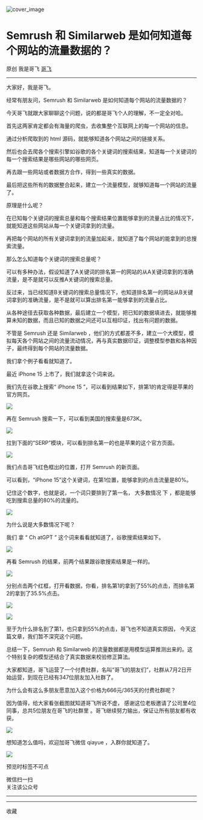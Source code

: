 ![cover_image](https://mmbiz.qpic.cn/sz_mmbiz_jpg/LBrX00GQeicuAVVlkmCeGjeOj4FWlhrBJUgEsBEWenphElJ8PdbtyqI6TJ5SjjKE6UQ17CTMNHzPZN4iaTQxHZHA/0?wx_fmt=jpeg)

#  Semrush 和 Similarweb 是如何知道每个网站的流量数据的？

原创  我是哥飞  [ 哥飞 ](javascript:void\(0\);)

__ _ _ _ _

大家好，我是哥飞。  

经常有朋友问，Semrush 和 Similarweb 是如何知道每个网站的流量数据的？

今天哥飞就跟大家聊聊这个问题，说的都是哥飞个人的理解，不一定全对哈。

首先这两家肯定都会有海量的爬虫，去收集整个互联网上的每一个网站的信息。  

通过分析爬取到的 html 源码，就能够知道各个网站之间的链接关系。  

然后也会去爬各个搜索引擎如谷歌的各个关键词的搜索结果，知道每一个关键词的每一个搜索结果是哪些网站的哪些网页。  

再去跟一些网站或者数据方合作，得到一些真实的数据。  

最后把这些所有的数据整合起来，建立一个流量模型，就够知道每一个网站的流量了。  

原理是什么呢？

在已知每个关键词的搜索总量和每个搜索结果位置能够拿到的流量占比的情况下，就能知道这些网站从每一个关键词拿到的流量。

再把每个网站的所有关键词拿到的流量加起来，就知道了每个网站的能拿到的总搜索流量。

那么怎么知道每个关键词的搜索总量呢？  

可以有多种办法，假设知道了A关键词的排名第一的网站的从A关键词拿到的准确流量，是不是就可以反推A关键词的搜索总量。  

反过来，当已经知道B关键词的搜索总量情况下，也知道排名第一的网站从B关键词拿到的准确流量，是不是就可以算出排名第一能够拿到的流量占比。  

从各种途径去获取各种数据，最后建立一个模型，把已知的数据填进去，就能够推算未知的数据，而且已知的数据之间还可以互相印证，找出有问题的数据。  

不管是 Semrush 还是 Similarweb
，他们的方式都差不多，建立一个大模型，模拟每天各个网站之间的流量流动情况，再与真实数据印证，调整模型参数和各种因子，最终得到每个网站的流量数据。

我们拿个例子看看就知道了。  

最近 iPhone 15 上市了，我们就拿这个词来说。

我们先在谷歌上搜索“  iPhone 15  ”，可以看到结果如下，排第1的肯定得是苹果的官方网页。

![](https://mmbiz.qpic.cn/sz_mmbiz_png/LBrX00GQeicuAVVlkmCeGjeOj4FWlhrBJuNvaWbC8vAA5aBMicq0F0wZ721jB6gFfBNUWzibNSJJKlGMd6ERibV5fg/640?wx_fmt=png)

再在 Semrush 搜索一下，可以看到美国的搜索量是673K。

![](https://mmbiz.qpic.cn/sz_mmbiz_png/LBrX00GQeicuAVVlkmCeGjeOj4FWlhrBJNsPbsiccTcenicYca4icOjGv3zVUwpxicXjNxXR2AIribicicufkMcaLf10HQ/640?wx_fmt=png)

拉到下面的“SERP”模块，可以看到排名第一的也是苹果的这个官方页面。  

![](https://mmbiz.qpic.cn/sz_mmbiz_png/LBrX00GQeicuAVVlkmCeGjeOj4FWlhrBJUy4KncAqnXfDCV0cMKC8r1G2cQ8NYhKkhfYdH5WyqdpGb9dlHBwTCQ/640?wx_fmt=png)

我们点击哥飞红色框出的位置，打开 Semrush 的新页面。  

可以看到，“iPhone 15”这个关键词，在第1位置，能够拿到的点击流量是80%。

记住这个数字，也就是说，一个词只要排到了第一名，  大多数情况  下  ，都是能够吃到搜索总量的80%的流量的。  

![](https://mmbiz.qpic.cn/sz_mmbiz_png/LBrX00GQeicuAVVlkmCeGjeOj4FWlhrBJqE94eAwln8ibZFQzJCpP73tcibbOgDN0Xs0ms1ESQaolBsA4yyV7y43Q/640?wx_fmt=png)

为什么说是大多数情况下呢？

我们  拿  “  Ch  atGPT  ”  这个词来看看就知道了，谷歌搜索结果如下。

![](https://mmbiz.qpic.cn/sz_mmbiz_png/LBrX00GQeicuAVVlkmCeGjeOj4FWlhrBJVMsU3aWNwNupz1F8Rlax45V1tdGymAG00nYLT17TMUmHlkHUKnkmBw/640?wx_fmt=png)

再看 Semrush 的结果，前两个结果跟谷歌搜索结果是一样的。  

![](https://mmbiz.qpic.cn/sz_mmbiz_png/LBrX00GQeicuAVVlkmCeGjeOj4FWlhrBJT7GGUia6XGWBsm7oAoRriboXdfBe8mTSlat0THyFw6T2Vd317wia9xnlw/640?wx_fmt=png)

分别点击两个红框，打开看数据，你看，排名第1的拿到了55%的点击，而排名第2的拿到了35.5%点击。  

![](https://mmbiz.qpic.cn/sz_mmbiz_png/LBrX00GQeicuAVVlkmCeGjeOj4FWlhrBJ19RhiaKoia9niaLVibia7CE7I4GkSt4OcTR0uREgShgrfDn8FmheWa5qLhw/640?wx_fmt=png)

![](https://mmbiz.qpic.cn/sz_mmbiz_png/LBrX00GQeicuAVVlkmCeGjeOj4FWlhrBJ9CXyYiasRZjYsVxbrLgmCCfczCuHpASicZpOQ8ibZkbCicdaiac16cljStA/640?wx_fmt=png)

至于为什么排名到了第1，也只拿到55%的点击，哥飞也不知道真实原因，  今天这篇文章，我们暂不深究这个问题。

总结一下，Semrush 和 Similarweb 的流量数据都是用模型运算推测出来的。这个特别复杂的模型还结合了真实数据来校验修正算法。

大家都知道，哥飞运营了一个付费社群，名叫“哥飞的朋友们”，社群从7月2日开始运营，到现在已经有347位朋友加入社群了。  

为什么会有这么多朋友愿意加入这个价格为666元/365天的付费社群呢？

因为值得，给大家看张截图就知道哥飞所说不虚，  感谢这位老板邀请了公司里4位同事，总共5位朋友在哥飞的社群里  。哥飞继续努力输出，保证让所有朋友都有收获。

![](https://mmbiz.qpic.cn/sz_mmbiz_jpg/LBrX00GQeictib15GAhhBkjVhSVEiaXNVwg4nZGX2AGchQ2iaVaiaUmkeY0ibhibk9179aPd4lIwv3346zh9tLhFcjhFA/640?wx_fmt=jpeg&wxfrom=5&wx_lazy=1&wx_co=1)

想知道怎么值吗，欢迎加哥飞微信 qiayue ，入群你就知道了。

![](https://mmbiz.qpic.cn/sz_mmbiz_png/LBrX00GQeicsG8Pro6O9Hu75bIIiafZVPs3qlYeaNNJ1BpqNplEGgibL5m1bcq8a1N1rzoI5lia8aJjtHfgiaAADJJQ/640?wx_fmt=png&wxfrom=5&wx_lazy=1&wx_co=1)

预览时标签不可点

微信扫一扫  
关注该公众号





****



****



  收藏

